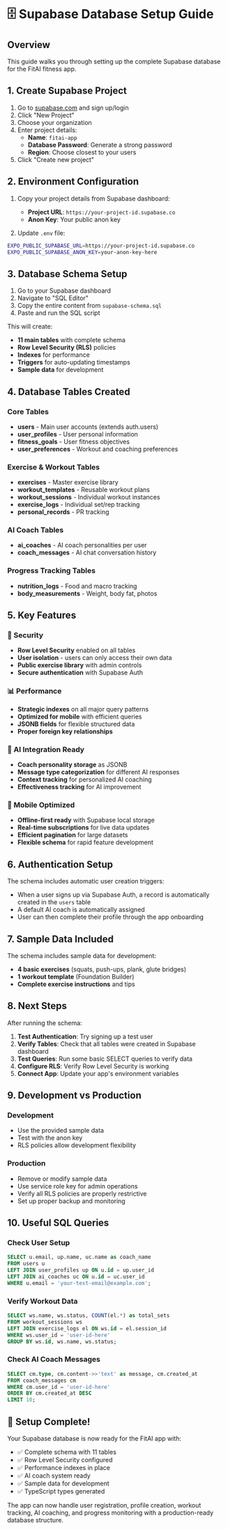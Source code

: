 # 🗄️ Supabase Database Setup Guide

## Overview
This guide walks you through setting up the complete Supabase database for the FitAI fitness app.

## 1. Create Supabase Project

1. Go to [supabase.com](https://supabase.com) and sign up/login
2. Click "New Project"
3. Choose your organization
4. Enter project details:
   - **Name**: `fitai-app`
   - **Database Password**: Generate a strong password
   - **Region**: Choose closest to your users
5. Click "Create new project"

## 2. Environment Configuration

1. Copy your project details from Supabase dashboard:
   - **Project URL**: `https://your-project-id.supabase.co`
   - **Anon Key**: Your public anon key

2. Update `.env` file:
```bash
EXPO_PUBLIC_SUPABASE_URL=https://your-project-id.supabase.co
EXPO_PUBLIC_SUPABASE_ANON_KEY=your-anon-key-here
```

## 3. Database Schema Setup

1. Go to your Supabase dashboard
2. Navigate to "SQL Editor"
3. Copy the entire content from `supabase-schema.sql`
4. Paste and run the SQL script

This will create:
- **11 main tables** with complete schema
- **Row Level Security (RLS)** policies
- **Indexes** for performance
- **Triggers** for auto-updating timestamps
- **Sample data** for development

## 4. Database Tables Created

### Core Tables
- **users** - Main user accounts (extends auth.users)
- **user_profiles** - User personal information
- **fitness_goals** - User fitness objectives
- **user_preferences** - Workout and coaching preferences

### Exercise & Workout Tables
- **exercises** - Master exercise library
- **workout_templates** - Reusable workout plans
- **workout_sessions** - Individual workout instances
- **exercise_logs** - Individual set/rep tracking
- **personal_records** - PR tracking

### AI Coach Tables
- **ai_coaches** - AI coach personalities per user
- **coach_messages** - AI chat conversation history

### Progress Tracking Tables
- **nutrition_logs** - Food and macro tracking
- **body_measurements** - Weight, body fat, photos

## 5. Key Features

### 🔐 Security
- **Row Level Security** enabled on all tables
- **User isolation** - users can only access their own data
- **Public exercise library** with admin controls
- **Secure authentication** with Supabase Auth

### 📊 Performance
- **Strategic indexes** on all major query patterns
- **Optimized for mobile** with efficient queries
- **JSONB fields** for flexible structured data
- **Proper foreign key relationships**

### 🤖 AI Integration Ready
- **Coach personality storage** as JSONB
- **Message type categorization** for different AI responses
- **Context tracking** for personalized AI coaching
- **Effectiveness tracking** for AI improvement

### 📱 Mobile Optimized
- **Offline-first ready** with Supabase local storage
- **Real-time subscriptions** for live data updates
- **Efficient pagination** for large datasets
- **Flexible schema** for rapid feature development

## 6. Authentication Setup

The schema includes automatic user creation triggers:
- When a user signs up via Supabase Auth, a record is automatically created in the `users` table
- A default AI coach is automatically assigned
- User can then complete their profile through the app onboarding

## 7. Sample Data Included

The schema includes sample data for development:
- **4 basic exercises** (squats, push-ups, plank, glute bridges)
- **1 workout template** (Foundation Builder)
- **Complete exercise instructions** and tips

## 8. Next Steps

After running the schema:

1. **Test Authentication**: Try signing up a test user
2. **Verify Tables**: Check that all tables were created in Supabase dashboard
3. **Test Queries**: Run some basic SELECT queries to verify data
4. **Configure RLS**: Verify Row Level Security is working
5. **Connect App**: Update your app's environment variables

## 9. Development vs Production

### Development
- Use the provided sample data
- Test with the anon key
- RLS policies allow development flexibility

### Production
- Remove or modify sample data
- Use service role key for admin operations
- Verify all RLS policies are properly restrictive
- Set up proper backup and monitoring

## 10. Useful SQL Queries

### Check User Setup
```sql
SELECT u.email, up.name, uc.name as coach_name
FROM users u
LEFT JOIN user_profiles up ON u.id = up.user_id  
LEFT JOIN ai_coaches uc ON u.id = uc.user_id
WHERE u.email = 'your-test-email@example.com';
```

### Verify Workout Data
```sql
SELECT ws.name, ws.status, COUNT(el.*) as total_sets
FROM workout_sessions ws
LEFT JOIN exercise_logs el ON ws.id = el.session_id
WHERE ws.user_id = 'user-id-here'
GROUP BY ws.id, ws.name, ws.status;
```

### Check AI Coach Messages
```sql
SELECT cm.type, cm.content->>'text' as message, cm.created_at
FROM coach_messages cm
WHERE cm.user_id = 'user-id-here'
ORDER BY cm.created_at DESC
LIMIT 10;
```

## 🎉 Setup Complete!

Your Supabase database is now ready for the FitAI app with:
- ✅ Complete schema with 11 tables
- ✅ Row Level Security configured
- ✅ Performance indexes in place
- ✅ AI coach system ready
- ✅ Sample data for development
- ✅ TypeScript types generated

The app can now handle user registration, profile creation, workout tracking, AI coaching, and progress monitoring with a production-ready database structure.